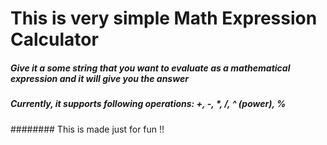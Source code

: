 # This is very simple Math Expression Calculator 
##### Give it a some string that you want to evaluate as a mathematical expression and it will give you the answer
##### Currently, it supports following operations: +, -, *, /, ^ (power), %
######## This is made just for fun !! 
